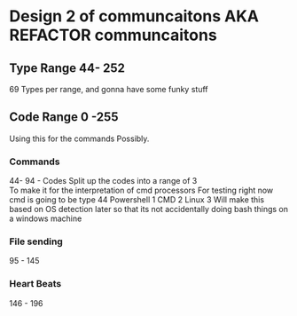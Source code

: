 # Design 2 of communcaitons AKA REFACTOR communcaitons

## Type Range 44- 252
69 Types per range, and gonna have some funky stuff
## Code Range 0 -255
Using this for the commands Possibly.
### Commands
44- 94
    - Codes
        Split up the codes into a range of 3  
        To make it for the interpretation of cmd processors
For testing right now cmd is going to be type 44
Powershell 1
CMD 2
Linux 3
    Will make this based on OS detection later so that its not accidentally doing bash things on a windows machine
### File sending
95 - 145
### Heart Beats
146 - 196


